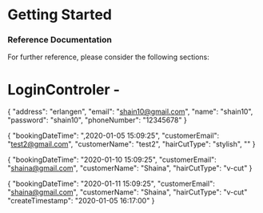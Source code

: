 # Getting Started

### Reference Documentation
For further reference, please consider the following sections:

# LoginControler - 



{
  "address": "erlangen",
  "email": "shain10@gmail.com",
  "name": "shain10",
  "password": "shain10",
  "phoneNumber": "12345678"
}


{
  "bookingDateTime": ",2020-01-05 15:09:25",
  "customerEmail": "test2@gmail.com",
  "customerName": "test2",
  "hairCutType": "stylish",
  ""
}



{
  "bookingDateTime": "2020-01-10 15:09:25",
  "customerEmail": "shaina@gmail.com",
  "customerName": "Shaina",
  "hairCutType": "v-cut"
}


{
  "bookingDateTime": "2020-01-11 15:09:25",
  "customerEmail": "shaina@gmail.com",
  "customerName": "Shaina",
  "hairCutType": "v-cut"
  "createTimestamp": "2020-01-05 16:17:00"
}